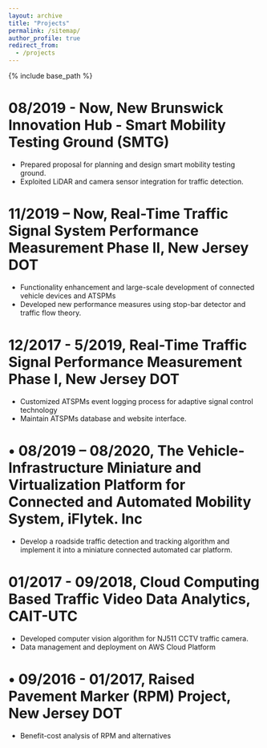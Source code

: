 ```yaml
---
layout: archive
title: "Projects"
permalink: /sitemap/
author_profile: true
redirect_from:
  - /projects
---
```


{% include base_path %}

08/2019 - Now, New Brunswick Innovation Hub - Smart Mobility Testing Ground (SMTG)
======
* Prepared proposal for planning and design smart mobility testing ground.
* Exploited LiDAR and camera sensor integration for traffic detection. 

11/2019 – Now, Real-Time Traffic Signal System Performance Measurement Phase II, New Jersey DOT
======
* Functionality enhancement and large-scale development of connected vehicle devices and ATSPMs
* Developed new performance measures using stop-bar detector and traffic flow theory.

12/2017 - 5/2019, Real-Time Traffic Signal Performance Measurement Phase Ⅰ, New Jersey DOT
======
* Customized ATSPMs event logging process for adaptive signal control technology
* Maintain ATSPMs database and website interface.

• 08/2019 – 08/2020, The Vehicle-Infrastructure Miniature and Virtualization Platform for Connected and Automated Mobility System, iFlytek. Inc
======
* Develop a roadside traffic detection and tracking algorithm and implement it into a miniature connected automated car platform.

01/2017 - 09/2018, Cloud Computing Based Traffic Video Data Analytics, CAIT-UTC
======
* Developed computer vision algorithm for NJ511 CCTV traffic camera. 
* Data management and deployment on AWS Cloud Platform

• 09/2016 - 01/2017, Raised Pavement Marker (RPM) Project, New Jersey DOT
======
* Benefit-cost analysis of RPM and alternatives

